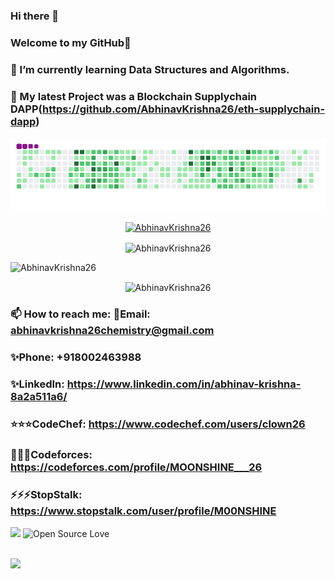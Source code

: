 ### Hi there 👋
### Welcome to my GitHub👋

### 🌱 I’m currently learning Data Structures and Algorithms.
### 🔭 My latest Project was a Blockchain Supplychain DAPP(https://github.com/AbhinavKrishna26/eth-supplychain-dapp)





<p align="center">
    <a href="https://github.com/AbhinavKrishna26"><img src= "https://github.com/Ayush7614/Ayush7614/blob/output/github-contribution-grid-snake.gif"/></a> 
</p>

<p align="center"> <a href="https://github.com/ryo-ma/github-profile-trophy"><img src="https://github-profile-trophy.vercel.app/?username=AbhinavKrishna26" alt="AbhinavKrishna26"/></a> </p>

<p align="center"><img align="center" src="https://github-readme-stats.vercel.app/api/top-langs?username=AbhinavKrishna26&show_icons=true&locale=en&layout=compact" alt="AbhinavKrishna26" /></p>



<div >
<p style="display: flex;" display="flex" align="center" ><img align="center" src="https://github-readme-stats.vercel.app/api?username=AbhinavKrishna26&show_icons=true&locale=en" alt="AbhinavKrishna26" /></p>

<p align="center"><img align="center" src="https://github-readme-streak-stats.herokuapp.com/?user=AbhinavKrishna26&" alt="AbhinavKrishna26" /></p>
</div>


### 📫 How to reach me: 💬Email: abhinavkrishna26chemistry@gmail.com
### ✨Phone:  +918002463988                
### ✨LinkedIn: https://www.linkedin.com/in/abhinav-krishna-8a2a511a6/
### ⭐⭐⭐CodeChef: https://www.codechef.com/users/clown26
### 🌟🌟🌟Codeforces: https://codeforces.com/profile/MOONSHINE___26
### ⚡⚡⚡StopStalk: https://www.stopstalk.com/user/profile/M00NSHINE
![](https://komarev.com/ghpvc/?username=AbhinavKrishna26&color=brightgreen&label=PROFILE+VIEWS)  ![Open Source Love](https://badges.frapsoft.com/os/v2/open-source.svg?v=103)

  <br> <img src = "https://forthebadge.com/images/badges/built-with-love.svg">
 

<!--
**AbhinavKrishna26/AbhinavKrishna26** is a ✨ _special_ ✨ repository because its `README.md` (this file) appears on your GitHub profile.

Here are some ideas to get you started:

- 🔭 I’m currently working on ...
- 🌱 I’m currently learning ...
- 👯 I’m looking to collaborate on ...
- 🤔 I’m looking for help with ...
- 💬 Ask me about ...
- 📫 How to reach me: ...
- 😄 Pronouns: ...
- ⚡ Fun fact: ...
-->
